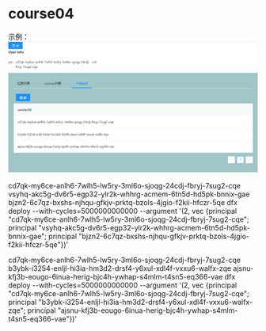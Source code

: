 # course04

示例：
![图片](img/1654528987500.jpg)

cd7qk-my6ce-anlh6-7wlh5-lw5ry-3ml6o-sjoqg-24cdj-fbryj-7sug2-cqe
vsyhq-akc5g-dv6r5-egp32-ylr2k-whhrg-acmem-6tn5d-hd5pk-bnnix-gae
bjzn2-6c7qz-bxshs-njhqu-gfkjv-prktq-bzols-4jgio-f2kii-hfczr-5qe
dfx deploy --with-cycles=5000000000000 --argument '(2, vec {principal "cd7qk-my6ce-anlh6-7wlh5-lw5ry-3ml6o-sjoqg-24cdj-fbryj-7sug2-cqe"; principal "vsyhq-akc5g-dv6r5-egp32-ylr2k-whhrg-acmem-6tn5d-hd5pk-bnnix-gae"; principal "bjzn2-6c7qz-bxshs-njhqu-gfkjv-prktq-bzols-4jgio-f2kii-hfczr-5qe"})'

cd7qk-my6ce-anlh6-7wlh5-lw5ry-3ml6o-sjoqg-24cdj-fbryj-7sug2-cqe
b3ybk-i3254-enljl-hi3ia-hm3d2-drsf4-y6xul-xdl4f-vxxu6-walfx-zqe
ajsnu-kfj3b-eougo-6inua-herig-bjc4h-ywhap-s4mlm-t4sn5-eq366-vae
dfx deploy --with-cycles=5000000000000 --argument '(2, vec {principal "cd7qk-my6ce-anlh6-7wlh5-lw5ry-3ml6o-sjoqg-24cdj-fbryj-7sug2-cqe"; principal "b3ybk-i3254-enljl-hi3ia-hm3d2-drsf4-y6xul-xdl4f-vxxu6-walfx-zqe"; principal "ajsnu-kfj3b-eougo-6inua-herig-bjc4h-ywhap-s4mlm-t4sn5-eq366-vae"})'